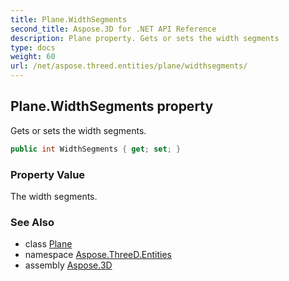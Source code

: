 ```yaml
---
title: Plane.WidthSegments
second_title: Aspose.3D for .NET API Reference
description: Plane property. Gets or sets the width segments
type: docs
weight: 60
url: /net/aspose.threed.entities/plane/widthsegments/
---
```

## Plane.WidthSegments property

Gets or sets the width segments.

```csharp
public int WidthSegments { get; set; }
```

### Property Value

The width segments.

### See Also

* class [Plane](../)
* namespace [Aspose.ThreeD.Entities](../../../aspose.threed.entities/)
* assembly [Aspose.3D](../../../)


